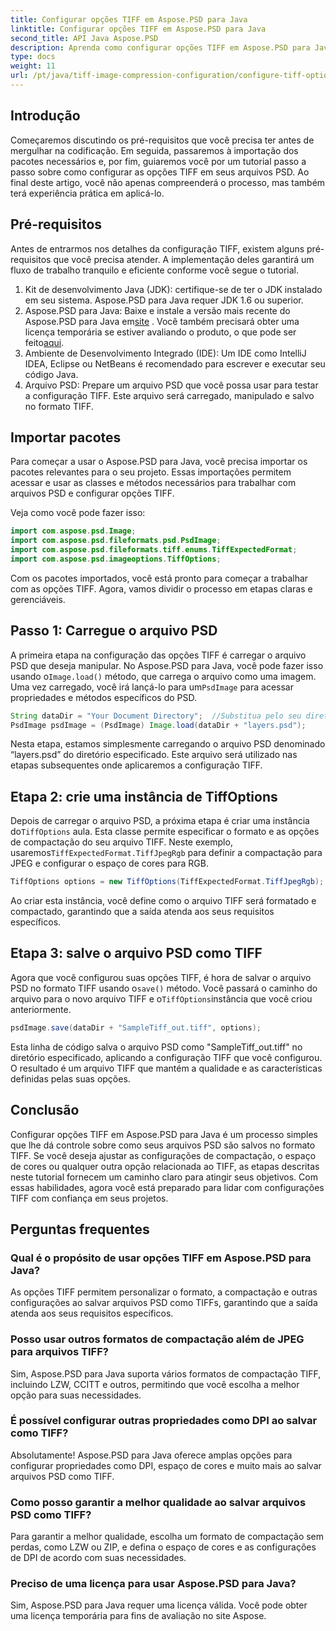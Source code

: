 ```yaml
---
title: Configurar opções TIFF em Aspose.PSD para Java
linktitle: Configurar opções TIFF em Aspose.PSD para Java
second_title: API Java Aspose.PSD
description: Aprenda como configurar opções TIFF em Aspose.PSD para Java com um guia passo a passo. Domine a manipulação de imagens salvando arquivos PSD como TIFFs de alta qualidade.
type: docs
weight: 11
url: /pt/java/tiff-image-compression-configuration/configure-tiff-options/
---
```

## Introdução

Começaremos discutindo os pré-requisitos que você precisa ter antes de mergulhar na codificação. Em seguida, passaremos à importação dos pacotes necessários e, por fim, guiaremos você por um tutorial passo a passo sobre como configurar as opções TIFF em seus arquivos PSD. Ao final deste artigo, você não apenas compreenderá o processo, mas também terá experiência prática em aplicá-lo.

## Pré-requisitos

Antes de entrarmos nos detalhes da configuração TIFF, existem alguns pré-requisitos que você precisa atender. A implementação deles garantirá um fluxo de trabalho tranquilo e eficiente conforme você segue o tutorial.

1. Kit de desenvolvimento Java (JDK): certifique-se de ter o JDK instalado em seu sistema. Aspose.PSD para Java requer JDK 1.6 ou superior.
2.  Aspose.PSD para Java: Baixe e instale a versão mais recente do Aspose.PSD para Java em[site](https://releases.aspose.com/psd/java/) . Você também precisará obter uma licença temporária se estiver avaliando o produto, o que pode ser feito[aqui](https://purchase.aspose.com/temporary-license/).
3. Ambiente de Desenvolvimento Integrado (IDE): Um IDE como IntelliJ IDEA, Eclipse ou NetBeans é recomendado para escrever e executar seu código Java.
4. Arquivo PSD: Prepare um arquivo PSD que você possa usar para testar a configuração TIFF. Este arquivo será carregado, manipulado e salvo no formato TIFF.

## Importar pacotes

Para começar a usar o Aspose.PSD para Java, você precisa importar os pacotes relevantes para o seu projeto. Essas importações permitem acessar e usar as classes e métodos necessários para trabalhar com arquivos PSD e configurar opções TIFF.

Veja como você pode fazer isso:

```java
import com.aspose.psd.Image;
import com.aspose.psd.fileformats.psd.PsdImage;
import com.aspose.psd.fileformats.tiff.enums.TiffExpectedFormat;
import com.aspose.psd.imageoptions.TiffOptions;
```

Com os pacotes importados, você está pronto para começar a trabalhar com as opções TIFF. Agora, vamos dividir o processo em etapas claras e gerenciáveis.

## Passo 1: Carregue o arquivo PSD

 A primeira etapa na configuração das opções TIFF é carregar o arquivo PSD que deseja manipular. No Aspose.PSD para Java, você pode fazer isso usando o`Image.load()` método, que carrega o arquivo como uma imagem. Uma vez carregado, você irá lançá-lo para um`PsdImage` para acessar propriedades e métodos específicos do PSD.

```java
String dataDir = "Your Document Directory";  //Substitua pelo seu diretório de arquivos
PsdImage psdImage = (PsdImage) Image.load(dataDir + "layers.psd");
```

Nesta etapa, estamos simplesmente carregando o arquivo PSD denominado “layers.psd” do diretório especificado. Este arquivo será utilizado nas etapas subsequentes onde aplicaremos a configuração TIFF.

## Etapa 2: crie uma instância de TiffOptions

 Depois de carregar o arquivo PSD, a próxima etapa é criar uma instância do`TiffOptions` aula. Esta classe permite especificar o formato e as opções de compactação do seu arquivo TIFF. Neste exemplo, usaremos`TiffExpectedFormat.TiffJpegRgb` para definir a compactação para JPEG e configurar o espaço de cores para RGB.

```java
TiffOptions options = new TiffOptions(TiffExpectedFormat.TiffJpegRgb);
```

Ao criar esta instância, você define como o arquivo TIFF será formatado e compactado, garantindo que a saída atenda aos seus requisitos específicos.

## Etapa 3: salve o arquivo PSD como TIFF

 Agora que você configurou suas opções TIFF, é hora de salvar o arquivo PSD no formato TIFF usando o`save()` método. Você passará o caminho do arquivo para o novo arquivo TIFF e o`TiffOptions`instância que você criou anteriormente.

```java
psdImage.save(dataDir + "SampleTiff_out.tiff", options);
```

Esta linha de código salva o arquivo PSD como "SampleTiff_out.tiff" no diretório especificado, aplicando a configuração TIFF que você configurou. O resultado é um arquivo TIFF que mantém a qualidade e as características definidas pelas suas opções.

## Conclusão

Configurar opções TIFF em Aspose.PSD para Java é um processo simples que lhe dá controle sobre como seus arquivos PSD são salvos no formato TIFF. Se você deseja ajustar as configurações de compactação, o espaço de cores ou qualquer outra opção relacionada ao TIFF, as etapas descritas neste tutorial fornecem um caminho claro para atingir seus objetivos. Com essas habilidades, agora você está preparado para lidar com configurações TIFF com confiança em seus projetos.

## Perguntas frequentes

### Qual é o propósito de usar opções TIFF em Aspose.PSD para Java?
As opções TIFF permitem personalizar o formato, a compactação e outras configurações ao salvar arquivos PSD como TIFFs, garantindo que a saída atenda aos seus requisitos específicos.

### Posso usar outros formatos de compactação além de JPEG para arquivos TIFF?
Sim, Aspose.PSD para Java suporta vários formatos de compactação TIFF, incluindo LZW, CCITT e outros, permitindo que você escolha a melhor opção para suas necessidades.

### É possível configurar outras propriedades como DPI ao salvar como TIFF?
Absolutamente! Aspose.PSD para Java oferece amplas opções para configurar propriedades como DPI, espaço de cores e muito mais ao salvar arquivos PSD como TIFF.

### Como posso garantir a melhor qualidade ao salvar arquivos PSD como TIFF?
Para garantir a melhor qualidade, escolha um formato de compactação sem perdas, como LZW ou ZIP, e defina o espaço de cores e as configurações de DPI de acordo com suas necessidades.

### Preciso de uma licença para usar Aspose.PSD para Java?
Sim, Aspose.PSD para Java requer uma licença válida. Você pode obter uma licença temporária para fins de avaliação no site Aspose.